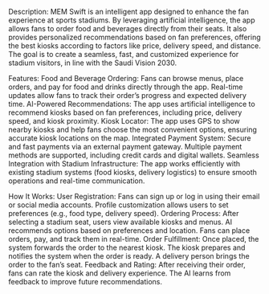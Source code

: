 Description:
MEM Swift is an intelligent app designed to enhance the fan experience at sports stadiums. By leveraging artificial intelligence, the app allows fans to order food and beverages directly from their seats. It also provides personalized recommendations based on fan preferences, offering the best kiosks according to factors like price, delivery speed, and distance. The goal is to create a seamless, fast, and customized experience for stadium visitors, in line with the Saudi Vision 2030.


Features:
Food and Beverage Ordering: Fans can browse menus, place orders, and pay for food and drinks directly through the app. Real-time updates allow fans to track their order’s progress and expected delivery time.
AI-Powered Recommendations: The app uses artificial intelligence to recommend kiosks based on fan preferences, including price, delivery speed, and kiosk proximity.
Kiosk Locator: The app uses GPS to show nearby kiosks and help fans choose the most convenient options, ensuring accurate kiosk locations on the map.
Integrated Payment System: Secure and fast payments via an external payment gateway. Multiple payment methods are supported, including credit cards and digital wallets.
Seamless Integration with Stadium Infrastructure: The app works efficiently with existing stadium systems (food kiosks, delivery logistics) to ensure smooth operations and real-time communication.


How It Works:
User Registration: Fans can sign up or log in using their email or social media accounts. Profile customization allows users to set preferences (e.g., food type, delivery speed).
Ordering Process: After selecting a stadium seat, users view available kiosks and menus. AI recommends options based on preferences and location. Fans can place orders, pay, and track them in real-time.
Order Fulfillment: Once placed, the system forwards the order to the nearest kiosk. The kiosk prepares and notifies the system when the order is ready. A delivery person brings the order to the fan’s seat.
Feedback and Rating: After receiving their order, fans can rate the kiosk and delivery experience. The AI learns from feedback to improve future recommendations.
